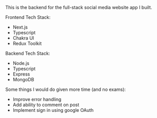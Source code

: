 This is the backend for the full-stack social media website app I built.

Frontend Tech Stack:
- Next.js
- Typescript
- Chakra UI
- Redux Toolkit

Backend Tech Stack:
- Node.js
- Typescript
- Express
- MongoDB

Some things I would do given more time (and no exams):
- Improve error handling
- Add ability to comment on post
- Implement sign in using google OAuth
